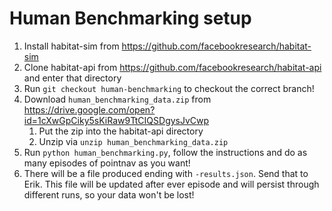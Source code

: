 # Human Benchmarking setup

1. Install habitat-sim from https://github.com/facebookresearch/habitat-sim
1. Clone habitat-api from https://github.com/facebookresearch/habitat-api and enter that directory
1. Run `git checkout human-benchmarking` to checkout the correct branch!
1. Download `human_benchmarking_data.zip` from https://drive.google.com/open?id=1cXwGpCiky5sKiRaw9TtCIQSDgysJvCwp
    1. Put the zip into the habitat-api directory
    1. Unzip via `unzip human_benchmarking_data.zip`
1. Run `python human_benchmarking.py`, follow the instructions and do as many episodes of pointnav as you want!
1. There will be a file produced ending with `-results.json`.  Send that to Erik.  This file will be updated after ever episode and will persist through different runs, so your data won't be lost!
